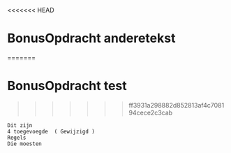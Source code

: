 <<<<<<< HEAD
# BonusOpdracht anderetekst
=======
# BonusOpdracht test
>>>>>>> ff3931a298882d852813af4c708194cece2c3cab
```
Dit zijn
4 toegevoegde  ( Gewijzigd )
Regels
Die moesten
```
